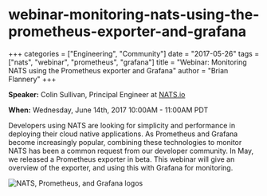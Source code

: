 # webinar-monitoring-nats-using-the-prometheus-exporter-and-grafana

+++ categories = \["Engineering", "Community"\] date = "2017-05-26" tags = \["nats", "webinar", "prometheus", "grafana"\] title = "Webinar: Monitoring NATS using the Prometheus exporter and Grafana" author = "Brian Flannery" +++

**Speaker:** Colin Sullivan, Principal Engineer at [NATS.io](https://nats.io)

**When:** Wednesday, June 14th, 2017 10:00AM - 11:00AM PDT

Developers using NATS are looking for simplicity and performance in deploying their cloud native applications. As Prometheus and Grafana become increasingly popular, combining these technologies to monitor NATS has been a common request from our developer community. In May, we released a Prometheus exporter in beta. This webinar will give an overview of the exporter, and using this with Grafana for monitoring.

![NATS, Prometheus, and Grafana logos](https://github.com/nats-io/nats-site/tree/c42c46a7c6b8669e66e28419887d2f8dd29aa502/img/blog/webinar-nats-grafana-prometheus.png)

